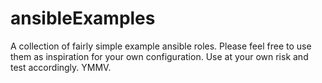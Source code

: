 # ansibleExamples

A collection of fairly simple example ansible roles.
Please feel free to use them as inspiration for your own configuration. Use at your own risk and test accordingly.
YMMV.
